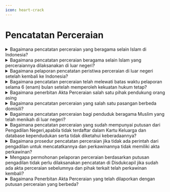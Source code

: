 ```yaml
---
icon: heart-crack
---
```


# Pencatatan Perceraian

<details>

<summary>Bagaimana pencatatan perceraian yang beragama selain Islam di Indonesia?</summary>

Berdasarkan Pasal 40 Undang-Undang&#x20;Nomor 23 Tahun 2006 diatur bahwa Perceraian&#x20;wajib dilaporkan oleh yang bersangkutan kepada&#x20;Instansi Pelaksana paling lambat 60 (enam&#x20;puluh) hari sejak putusan pengadilan tentang&#x20;perceraian yang telah memperoleh kekuatan&#x20;hukum tetap.

Persyaratan pencatatan perceraian berupa:

1. salinan putusan pengadilan yang telah   &#x20;mempunyai   &#x20;kekuatan hukum tetap;
2. kutipan akta perkawinan;
3. KK; dan
4. KTP-el.   \
   Catatan:   \
   Dalam hal pemohon tidak dapat menyerahkan   &#x20;kutipan akta perkawinan pada huruf b, pemohon membuat surat pernyataan yang menyatakan   &#x20;kutipan akta perkawinan tidak dimiliki dengan   &#x20;alasan sesuai dengan ketentuan peraturan   &#x20;perundang-undangan.

Tata Cara Pencatatan Perceraian:

1. Pemohon mengisi dan menandatangani   &#x20;formulir pelaporan pencatatan sipil di dalam   &#x20;wilayah NKRI dengan kode F-2.01 serta   &#x20;menyerahkan persyaratan
2. Petugas pelayanan melakukan verifikasi dan   &#x20;validasi terhadap formulir pelaporan dan   &#x20;persyaratan
3. Petugas pada Disdukcapil Kabupaten/Kota   &#x20;atau UPT Disdukcapil Kabupaten/Kota   &#x20;melakukan perekaman data dalam basis data   &#x20;kependudukan
4. Disdukcapil Kabupaten/Kota atau UPT   &#x20;Disdukcapil Kabupaten/Kota mencatat dalam   &#x20;register akta perceraian dan menerbitkan   &#x20;kutipan akta perceraian serta menarik kutipan   &#x20;akta perkawinan dan membuat catatan pinggir   &#x20;pada register akta perkawinan dan kutipan   &#x20;akta perkawinan dan kutipan akta perceraian disampaikan kepada   &#x20;Pemohon.

**Sumber Rujukan:**

* Pasal 40 Undang-Undang Nomor 23 Tahun  &#x20;2006 tentang Administrasi Kependudukan.([link](https://peraturan.go.id/id/uu-no-23-tahun-2006))
* Pasal 43 Peraturan Presiden Nomor 96 Tahun  &#x20;2018 tentang Persyaratan dan Tata Cara  &#x20;Pendaftaran Penduduk dan Pencatatan Sipil.([link](https://peraturan.go.id/id/perpres-no-96-tahun-2018))
* Pasal 57 Peraturan Menteri Dalam Negeri  &#x20;Nomor 108 Tahun 2019 tentang Peraturan  &#x20;Pelaksanaan Peraturan Presiden Nomor 96  &#x20;Tahun 2018 tentang Persyaratan dan Tata  &#x20;Cara Pendaftaran Penduduk dan Pencatatan  &#x20;Sipil.([link](https://peraturan.go.id/id/permendagri-no-108-tahun-2019))
* Peraturan Menteri Dalam Negeri Nomor 109  &#x20;Tahun 2019 tentang Formulir dan Buku Yang  &#x20;digunakan dalam Administrasi Kependudukan.([link](https://peraturan.go.id/id/permendagri-no-109-tahun-2019))
* Keputusan Menteri Dalam Negeri Nomor  &#x20;400.8.2-5484/Dukcapil Tahun 2022 tentang  &#x20;Petunjuk Teknis Pelayanan Pencatatan Sipil.
* Surat Dirjen Dukcapil yang ditujukan kepada  &#x20;Kepala Disdukcapil di Seluruh Indonesia  &#x20;Nomor 470/13287/Dukcapil tanggal 28  &#x20;September 2021 hal Jenis Layanan,  &#x20;Persyaratan dan Penjelasan Pendaftaran  &#x20;Penduduk dan Pencatatan Sipil.

{% hint style="success" %}
Dibuat:  23 Juni 2025 10:00 WIB | Perubahan terakhir: 23 Juni 2025 10:00 WIB
{% endhint %}

</details>



<details>

<summary>Bagaimana pencatatan perceraian beragama selain Islam yang perceraiannya dilaksanakan di luar negeri?</summary>

Perceraian WNI di luar negeri wajib&#x20;dicatatkan pada Instansi yang berwenang di&#x20;negara setempat dan dilaporkan kepada&#x20;Perwakilan Republik Indonesia. Apabila negara&#x20;setempat tidak menyelenggarakan pencatatan&#x20;perceraian bagi orang asing, pencatatan&#x20;dilakukan pada Perwakilan Republik Indonesia&#x20;setempat.

Pelaporan pencatatan perkawinan&#x20;perkawinan WNI atau perkawinan WNI dengan&#x20;orang asing yang telah dicatatkan pada instansi&#x20;yang berwenang di negara setempat, dilaporkan pada Perwakilan Republik Indonesia, dengan memenuhi persyaratan berupa:

1. Kutipan akta perceraian/bukti pencatatan   &#x20;perceraian dari negara setempat;
2. Dokumen Perjalanan Republik Indonesia; dan
3. Surat keterangan yang menunjukkan domisili   &#x20;atau surat keterangan pindah luar negeri

Catatan:\
Perwakilan Republik Indonesia tidak menarik&#x20;kutipan akta perceraian dari negara setempat asli atau dokumen perjalanan Republik Indonesia&#x20;atau dokumen perjalanan bagi orang atau surat&#x20;keterangan yang menunjukkan domisili atau surat&#x20;keterangan pindah luar negeri berupa fotokopi,asli hanya diperlihatkan. WNI tidak perlu fotokopi&#x20;KTP-el 2 (dua) orang saksi karena identitasnya sudah tercantum dalam formulir F-2.02.

Tata cara pelaporan pencatatan perceraian yang&#x20;telah dicatatkan pada instansi yang berwenang di negara setempat, dilaporkan pada Perwakilan&#x20;Republik Indonesia sebagai berikut:

1. Pemohon mengisi dan menyerahkan formulir   &#x20;pelaporan pencatatan sipil di luar wilayah NKRI dengan kode F-2.02 serta menyerahkan   &#x20;persyaratan.
2. Pejabat pada Perwakilan Republik Indonesia   &#x20;melakukan verifikasi dan validasi terhadap   &#x20;formulir pelaporan dan persyaratan.
3. Petugas pada Perwakilan Republik Indonesia   &#x20;yang dapat mengakses basis data kependudukan melakukan perekaman data   &#x20;pelaporan ke dalam   &#x20;basis   &#x20;data kependudukan
4. Perwakilan Republik Indonesia mencatat   &#x20;laporan dalam daftar pelaporan dan menerbitkan surat keterangan pelaporan
5. Surat keterangan pelaporan diberikan kepada   &#x20;Pemohon.
6.   Pencatatan perkawinan WNI dengan orang   &#x20;asing di luar negeri dalam hal negara setempat tidak menyelenggarakan pencatatan   &#x20;perkawinan bagi orang asing berupa:
7. Dokumen yang sah tentang terjadinya perceraian di negara setempat;
8. kutipan akta perkawinan atau bukti   &#x20;pencatatan perkawinan; dan
9. Dokumen Perjalanan Republik Indonesia atau surat keterangan pindah luar negeri suami   &#x20;dan istri yang telah bercerai.

Catatan:\
Dalam hal pemohon tidak dapat menyerahkan&#x20;kutipan akta perkawinan atau bukti pencatatan perkawinan, pemohon membuat surat pernyataan yang menyatakan kutipan akta perkawinan tidak&#x20;dimiliki dengan alasan sesuai dengan ketentuan peraturan perundang-undangan.

Perwakilan Republik Indonesia tidak&#x20;menarik dokumen yang sah tentang terjadinya perceraian di negara setempat atau dokumen&#x20;perjalanan Republik Indonesia atau dokumen&#x20;perjalanan bagi orang asing atau surat keterangan yang menunjukkan domisili atau surat&#x20;keterangan pindah luar negeri asli berupa&#x20;fotokopi, asli hanya diperlihatkan. WNI tidak perlu fotokopi KTP-el 2 (dua) orang saksi karena identitasnya sudah tercantum dalam formulir F-2.02.

Tata cara pencatatan perkawinan WNI dengan&#x20;orang asing di luar negeri dalam hal negara setempat tidak menyelenggarakan pencatatan&#x20;perkawinan bagi orang asing sebagai berikut:

1. Pemohon mengisi dan menyerahkan formulir   &#x20;pelaporan pencatatan sipil di luar wilayah   &#x20;NKRI dengan kode F-2.02 serta menyerahkan   &#x20;persyaratan.
2. Pejabat pada Perwakilan Republik Indonesia   &#x20;melakukan verifikasi dan validasi terhadap   &#x20;formulir pelaporan dan persyaratan.
3. Petugas pada Perwakilan Republik Indonesia   &#x20;yang dapat mengakses basis data   &#x20;kependudukan melakukan perekaman data   &#x20;pelaporan ke dalam basis data   &#x20;kependudukan.
4. Pejabat pencatatan sipil pada Perwakilan   &#x20;Republik Indonesia mencatat dalam register   &#x20;akta perceraian dan menerbitkan kutipan akta   &#x20;perceraian.
5. Kutipan akta perceraian disampaikan kepada   &#x20;Pemohon

**Sumber rujukan**:

* Pasal 41 Undang-Undang Nomor 23 Tahun  &#x20;2006 tentang Administrasi Kependudukan.([link](https://dukcapil.kemendagri.go.id/download/detail/1))
* Pasal 53 ayat (2) Peraturan Presiden Nomor  &#x20;96 Tahun 2018 tentang Persyaratan dan Tata Cara Pendaftaran Penduduk dan Pencatatan  &#x20;Sipil.([link](https://dukcapil.kemendagri.go.id/download/detail/14))
* Pasal 58 dan Pasal 59 Peraturan Menteri  &#x20;Dalam Negeri Nomor 108 Tahun 2019 tentang Peraturan Pelaksanaan Peraturan Presiden  &#x20;Nomor 96 Tahun 2018 tentang Persyaratan  &#x20;dan Tata Cara Pendaftaran Penduduk dan  &#x20;Pencatatan Sipil.([link](https://jdih.kemendagri.go.id/dokumen/view?id=1531))
* Peraturan Menteri Dalam Negeri Nomor 109  &#x20;Tahun 2019 tentang Formulir dan Buku Yang  &#x20;Digunakan dalam Administrasi Kependudukan.([link](https://jdih.kemendagri.go.id/dokumen/view?id=1533))
* Keputusan Menteri Dalam Negeri Nomor  &#x20;400.8.2-5484/Dukcapil Tahun 2022 tentang  &#x20;Petunjuk Teknis Pelayanan Pencatatan Sipil.

- Surat Dirjen Dukcapil yang ditujukan kepada  &#x20;Kepala Disdukcapil di Seluruh Indonesia Nomor 470/13287/Dukcapil tanggal 28  &#x20;September 2021 hal Jenis Layanan,  &#x20;Persyaratan dan Penjelasan Pendaftaran  &#x20;Penduduk dan Pencatatan Sipil.&#x20;
- Surat  &#x20;Dirjen Dukcapil  &#x20;Nomor  &#x20;472.24/5314/Dukcapil tgl 21 April 2021 kpd  &#x20;Kadis Dukcapil Kab Nias Selatan.

{% hint style="success" %}
Dibuat:  23 Juni 2025 10:00 WIB | Perubahan terakhir: 23 Juni 2025 10:00 WIB
{% endhint %}

</details>



<details>

<summary>Bagaimana pelaporan pencatatan peristiwa perceraian di luar negeri setelah kembali ke Indonesia?</summary>

Peristiwa perceraian di luar negeri setelah&#x20;kembali ke Indonesia dilaporkan oleh yang&#x20;bersangkutan&#x20;kepada&#x20;Kabupaten/Kota&#x20;Disdukcapil&#x20;atau UPT Disdukcapil&#x20;Kabupaten/Kota di tempat Penduduk berdomisli&#x20;paling lambat 30 (tiga puluh) hari sejak yang&#x20;bersangkutan kembali ke Indonesia, dengan&#x20;memenuhi persyaratan berupa:

1. bukti pelaporan perceraian dari Perwakilan RI;   &#x20;dan
2. kutipan akta perceraian.

Disdukcapil Kabupaten/Kota atau UPT&#x20;Disdukcapil Kabupaten/Kota merekam pelaporan&#x20;dalam basis data kependudukan dan menerbitkan&#x20;surat keterangan pelaporan.

Dalam hal pencatatan peristiwa penting&#x20;WNI di luar negeri yang telah dicatatkan pada&#x20;instansi yang berwenang di Negara setempat&#x20;belum dilaporkan kepada Perwakilan RI, maka penerbitan surat keterangan pelaporan dapat dilakukan pada Disdukcapil Kabupaten/Kota atau&#x20;UPT Disdukcapil Kabupaten/Kota.

Pelaporan hasil pencatatan peristiwa&#x20;penting tersebut dengan persyaratan berupa bukti pencatatan peristiwa penting yang diterjemahkan oleh penerjemah tersumpah atau surat pernyataan tanggung jawab mutlak.

**Sumber rujukan**:&#x20;

* Pasal 41 ayat (4) Undang-Undang Nomor 23  &#x20;Tahun 2006 tentang Administrasi Kependudukan.([link](https://dukcapil.kemendagri.go.id/download/detail/1))
* Pasal 97 Peraturan Menteri Dalam Negeri  &#x20;Nomor 108 Tahun 2019 tentang Peraturan Pelaksanaan Peraturan Presiden Nomor 96  &#x20;Tahun 2018 tentang Persyaratan dan Tata Cara  &#x20;Pendaftaran Penduduk dan Pencatatan Sipil.([link](https://jdih.kemendagri.go.id/dokumen/view?id=1531))
* Peraturan Menteri Dalam Negeri Nomor 109  &#x20;Tahun 2019 tentang Formulir dan Buku Yang  &#x20;Digunakan Dalam Administrasi Kependudukan.([link](https://jdih.kemendagri.go.id/dokumen/view?id=1533))
* Keputusan Menteri Dalam Negeri Nomor  &#x20;400.8.2-5484.Dukcapil Tahun 2022 tentang Petunjuk Teknis Pelayanan Pencatatan Sipil.
* Surat Dirjen Dukcapil yang ditujukan kepada  &#x20;Kepala Dinas Dukcapil di Seluruh Indonesia Nomor 470/13287/Dukcapil tanggal 28  &#x20;September 2021 hal Jenis Layanan,  &#x20;Persyaratan dan Penjelasan Pendaftaran  &#x20;Penduduk dan Pencatatan Sipil.

{% hint style="success" %}
Dibuat:  23 Juni 2025 10:00 WIB | Perubahan terakhir: 23 Juni 2025 10:00 WIB
{% endhint %}

</details>



<details>

<summary>Bagaimana pencatatan perceraian telah melewati batas waktu pelaporan selama 6 (enam) bulan setelah memperoleh kekuatan hukum tetap?</summary>

Pencatatan perceraian yang telah memiliki&#x20;kekuatan hukum tetap namun telah melewati&#x20;batas waktu pelaporan 6 (enam) bulan setelah&#x20;memperoleh kekuatan hukum tetap, berlaku&#x20;ketentuan sesuai dengan Pasal 221 KUH Perdata&#x20;yang menyebutkan bahwa pendaftaran&#x20;pencatatan perceraian ini harus dilakukan dalam&#x20;jangka waktu 6 (enam) bulan, terhitung dari hari&#x20;putusan tersebut memperoleh kekuatan hukum&#x20;yang tetap. Jika pendaftaran tidak dilakukan&#x20;dalam jangka waktu tersebut, kekuatan putusan&#x20;perceraian akan hilang, dan perceraian tidak&#x20;dapat diajukan kembali atas dasar dan alasan&#x20;yang sama.

Untuk&#x20;melakukan pencatatan baru,&#x20;pemohon mengajukan kembali ke Pengadilan Negeri untuk pengesahan/surat pengantar atas&#x20;putusan yang telah melebihi 6 (enam) bulan tersebut.

Selanjutnya, Disdukcapil Kabupaten/Kota&#x20;menerbitkan Kutipan Akta Perceraian, menarik&#x20;Kutipan Akta Perkawinan, dan memberikan&#x20;Catatan Pinggir pada Buku Register dan Kutipan&#x20;Akta Perkawinan. Jika terdapat perbedaan antara&#x20;tempat pencatatan perceraian dan tempat&#x20;pencatatan perkawinan, Disdukcapil tempat&#x20;pencatatan perceraian akan memberikan informasi mengenai perceraian ini kepada&#x20;Disdukcapil tempat pencatatan perkawinan.

**Sumber rujukan**:\
Surat Dirjen Dukcapil&#x20;Nomor&#x20;472.2/3303/Dukcapil.Ses tanggal 20 Maret 2017&#x20;kpd Kadis Dukcapil Kab. Tangerang.

{% hint style="success" %}
Dibuat:  23 Juni 2025 10:00 WIB | Perubahan terakhir: 23 Juni 2025 10:00 WIB
{% endhint %}

</details>



<details>

<summary>Bagaimana penerbitan Akta Perceraian salah satu pihak pendukung orang asing</summary>

Berdasarkan:

1. Pasal 8 dan Pasal 102 huruf b Undang   -Undang Nomor 24 Tahun 2013 tentang Perubahan Atas Undang-Undang Nomor 23   &#x20;Tahun   &#x20;2008 tentang Administrasi Kependudukan;
2. Pasal 32 dan Pasal 42 Peraturan Presiden   &#x20;Nomor 96 Tahun 2018 tentang Persyaratan   &#x20;dan Tata Cara Pendaftaran Penduduk dan   &#x20;Pencatatan Sipil;
3. Pasal 40 Peraturan Menteri Dalam Negeri   &#x20;Nomor 108 Tahun 2019 tentang Peraturan Pelaksanaan Peraturan Presiden Nomor 96   &#x20;Tahun 2018 tentang Persyaratan dan Tata   &#x20;Cara Pendaftaran Penduduk dan Pencatatan   &#x20;Sipil.

Mengatur&#x20;bahwa terhadap permohonan&#x20;pencatatan perceraian yang telah memenuhi&#x20;persyaratan adanya putusan perceraian yang&#x20;berkekuatan&#x20;hukum tetap yaitu Putusan&#x20;Pengadilan Negeri agar dilakukan sesuai dengan&#x20;ketentuan peraturan perundang-undangan;

Selanjutnya, sehubungan dengan salah satu&#x20;pihak adalah penduduk Orang Asing, agar pencatatan perceraian tersebut dilaporkan&#x20;kepada Kementerian Dalam Negeri cq. Ditjen Dukcapil Kemendagri untuk proses penyampaian lebih lanjut kepada Kedutaan Besar melalui&#x20;Kementerian Luar Negeri.

**Sumber rujukan**:\
Surat Dirjen Dukcapil No. 472.2/3893/Dukcapil tanggal 24 Maret 2021 kepada Kepala Disdukcapil Kab.Jepara.

{% hint style="success" %}
Dibuat:  23 Juni 2025 10:00 WIB | Perubahan terakhir: 23 Juni 2025 10:00 WIB
{% endhint %}

</details>



<details>

<summary>Bagaimana pencatatan perceraian yang salah satu pasangan berbeda domisili?</summary>

1. Berdasarkan Pasal 40 ayat (1) Undang   &#x20;Undang Nomor 23 Tahun 2006, diatur bahwa   &#x20;Perceraian wajib dilaporkan oleh yang   &#x20;bersangkutan kepada Instansi Pelaksana   &#x20;paling lambat 60 (enam puluh) hari sejak   &#x20;Putusan Pengadilan tentang perceraian yang   &#x20;telah memperoleh kekuatan hukum tetap.
2. Sesuai Pasal 102 huruf b Undang-Undang   &#x20;Nomor 24 Tahun 2013, diatur bahwa semua   &#x20;kalimat “wajib dilaporkan oleh Penduduk   &#x20;kepada Instansi Pelaksana di tempat   &#x20;terjadinya peristiwa” sebagaimana dimaksud   &#x20;dalam Undang-Undang Nomor 23 Tahun   &#x20;2006 harus dimaknai ”wajib dilaporkan oleh   &#x20;Penduduk di Instansi Pelaksana tempat   &#x20;Penduduk berdomisili”.

Merujuk ketentuan di atas, maka penerbitan&#x20;Kutipan Akta Perceraian dapat dilakukan disalah&#x20;satu&#x20;Disdukcapil&#x20;Kabupaten/Kota&#x20;tempat berdomisili

**Sumber Rujukan:**

* Pasal 40 ayat (1) Undang-Undang Nomor 23  Tahun 2006  &#x20;tentang  &#x20;Administrasi Kependudukan. ([link](https://peraturan.go.id/id/uu-no-23-tahun-2006))
* Pasal 102 huruf b Undang-Undang Nomor 24  &#x20;Tahun 2013 tentang Perubahan Atas Undang  &#x20;Undang Nomor 23 Tahun 2006 tentang  &#x20;Administrasi Kependudukan. ([link](https://peraturan.go.id/id/uu-no-24-tahun-2013))
* Surat Dirjen Dukcapil Nomor 400.8.2.9/12164/Dukcapil Tgl 18 Agustus 2023 kpd Advokat Budiman Sudharma.

{% hint style="success" %}
Dibuat:  23 Juni 2025 10:00 WIB | Perubahan terakhir: 23 Juni 2025 10:00 WIB
{% endhint %}

</details>



<details>

<summary>Bagaimana pencatatan perceraian bagi penduduk beragama Muslim yang telah menikah di luar negeri?</summary>

Berdasarkan:

1. Pasal 40 ayat (1) dan ayat (2) Undang   -Undang Nomor 23 Tahun 2006 tentang Administrasi Kependudukan diatur bahwa   &#x20;perceraian wajib dilaporkan oleh yang bersangkutan kepada Instansi Pelaksana   &#x20;paling lambat 60 (enam puluh) hari sejak   &#x20;putusan pengadilan tentang perceraian yang telah memperoleh kekuatan hukum tetap.   &#x20;Pejabat Pencatatan Sipil mencatat pada   &#x20;Register Akta Perceraian dan menerbitkan Kutipan Akta Perceraian.
2. Pasal 7 ayat (2) huruf l Undang-Undang   &#x20;Nomor 30 Tahun 2014 tentang Administrasi Pemerintahan diatur   &#x20;bahwa Pejabat   &#x20;Pemerintahan memiliki kewajiban mematuhi   &#x20;putusan Pengadilan yang telah berkekuatan   &#x20;hukum tetap.

Merujuk ketentuan diatas, maka permohonan&#x20;pencatatan perceraian&#x20;beragama Islam&#x20;berdasarkan perintah putusan pengadilan yang&#x20;telah mempunyai kekuatan hukum tetap dapat dilakukan pencatatan pada Disdukcapil dengan memenuhi persyaratan sesuai ketentuan&#x20;peraturan perundang-undangan.

**Sumber rujukan**:

* &#x20;Pasal 40 ayat (1) dan ayat (2) Undang-Undang  &#x20;Nomor 23 Tahun 2006 tentang Administrasi Kependudukan.([link](https://dukcapil.kemendagri.go.id/download/detail/1))
* Pasal 7 ayat (2) huruf l Undang-Undang  &#x20;Nomor 30 Tahun 2014 tentang Administrasi Pemerintahan.([link](https://jdih.kemendagri.go.id/dokumen/view?id=1695))
* Surat  &#x20;Dirjen  &#x20;Dukcapil  &#x20;Nomor  &#x20;400.8.2.9/12506/Dukcapil Tgl 25 Agustus 2023  &#x20;kpd Disdukcapil Prov DKI Jakarta.

{% hint style="success" %}
Dibuat:  23 Juni 2025 10:00 WIB | Perubahan terakhir: 23 Juni 2025 10:00 WIB
{% endhint %}

</details>



<details>

<summary>Bagaimana pencatatan perceraian yang sudah mempunyai putusan dari Pengadilan Negeri,apabila tidak terdaftar dalam Kartu Keluarga dan database kependudukan serta tidak diketahui keberadaannya?</summary>

Berdasarkan:

1. Pasal 40 ayat (1) dan ayat (2) Undang   -Undang Nomor 23 Tahun 2006, diatur bahwa Perceraian wajib dilaporkan oleh yang   &#x20;bersangkutan kepada Instansi Pelaksana   &#x20;paling lambat 60 (enam puluh) hari sejak putusan pengadilan tentang perceraian yang   &#x20;telah memperoleh kekuatan hukum tetap.   &#x20;Pejabat Pencatatan Sipil mencatat pada Register Akta Perceraian dan menerbitkan   &#x20;Kutipan Akta Perceraian.
2. Pasal 7 ayat (2) huruf l Undang-Undang   &#x20;Nomor 30 Tahun 2014, diatur bahwa Pejabat Pemerintahan memiliki kewajiban mematuhi   &#x20;putusan Pengadilan yang telah berkekuatan   &#x20;hukum tetap.

Merujuk ketentuan di atas, maka pencatatan&#x20;perceraian dapat dilaksanakan di Disdukcapil Kabupaten/Kota karena sudah ada putusan dari&#x20;Pengadilan Negeri dimaksud. Apabila tidak&#x20;terdaftar dalam Kartu Keluarga dan database kependudukan serta&#x20;tidak&#x20;diketahui&#x20;keberadaannya, maka data yang digunakan&#x20;berdasarkan dokumen pendukung misal KTP&#x20;lama, dan pemohon membuat Surat Pernyataan&#x20;Tanggung Jawab Mutlak (SPTJM) dengan 2&#x20;(dua) orang saksi.

**Sumber rujukan**:

* Pasal 40 ayat (1) dan ayat (2) Undang-Undang  &#x20;Nomor 23 Tahun 2006 tentang Administrasi  &#x20;Kependudukan.([link](https://dukcapil.kemendagri.go.id/download/detail/1))
* Pasal 7 ayat (2) huruf l Undang-Undang  &#x20;Nomor 30 Tahun 2014 tentang Administrasi Pemerintahan.([link](https://jdih.kemendagri.go.id/dokumen/view?id=1695))
* Surat  &#x20;Dirjen  &#x20;Dukcapil  &#x20;Nomor  &#x20;400.8.2.7/12305/Dukcapil Tgl 15 Agustus 2023  &#x20;kpd Disdukcapil Kota Medan.

{% hint style="success" %}
Dibuat:  23 Juni 2025 10:00 WIB | Perubahan terakhir: 23 Juni 2025 10:00 WIB
{% endhint %}

</details>



<details>

<summary>Bagaimana prosedur pencatatan perceraian jika tidak ada perintah dari pengadilan untuk mencatatkannya dan perkawinannya tidak memiliki akta perkawinan?</summary>

Prosedur&#x20;pencatatan&#x20;perceraian&#x20;dapat&#x20;dilaksanakan di Disdukcapil meskipun tidak ada&#x20;perintah dari pengadilan untuk mencatatkannya&#x20;dan perkawinannya tidak memiliki akta&#x20;perkawinan, dengan mengacu pada ketentuan&#x20;sebagai berikut:

* Undang-Undang Nomor 23 Tahun 2006 Pasal  &#x20;40 ayat (1) dan ayat (2):
  1. Perceraian wajib dilaporkan oleh yang     &#x20;bersangkutan kepada Instansi Pelaksana     \
     paling lambat 60 hari sejak putusan     &#x20;pengadilan tentang perceraian yang telah     \
     memperoleh kekuatan hukum tetap.
  2. Pejabat Pencatatan Sipil mencatat pada     &#x20;Register     &#x20;Akta     &#x20;Perceraian     &#x20;dan     &#x20;menerbitkan Kutipan Akta Perceraian.



* Undang-Undang Nomor 30 Tahun 2014 Pasal  &#x20;7 ayat (2) huruf l:
  * Pejabat Pemerintahan memiliki kewajiban    &#x20;mematuhi Putusan Pengadilan yang telah    &#x20;berkekuatan hukum tetap.

Merujuk pada ketentuan tersebut, pencatatan&#x20;perceraian dapat dilaksanakan di Disdukcapil&#x20;Kabupaten/Kota dengan syarat sebagai berikut:

1. Telah ada putusan dari Pengadilan Negeri   &#x20;mengenai   &#x20;perceraian   &#x20;yang menjadi persyaratan   &#x20;pokok dalam pencatatan   &#x20;perceraian.
2. Jika perkawinannya tidak dicatatkan atau   &#x20;tidak memiliki akta perkawinan, pemohon harus membuat Surat Pernyataan Tanggung   &#x20;Jawab Mutlak (SPTJM) yang menjelaskan   &#x20;bahwa tidak memiliki akta perkawinan dan   &#x20;perkawinannya tidak dicatatkan.
3. Pada aplikasi Sistem Informasi Administrasi   &#x20;Kependudukan (SIAK), elemen data nomor   &#x20;dan tanggal akta perkawinan tidak perlu diisi,   &#x20;cukup diberi tanda “-”.

Dengan memenuhi persyaratan ini, pencatatan&#x20;perceraian dapat dilakukan secara sah dan&#x20;sesuai dengan peraturan perundang-undangan&#x20;yang berlaku.

**Sumber Rujukan**:&#x20;

* Undang-Undang Nomor 23 Tahun 2006 Pasal  &#x20;40 ayat (1) dan ayat (2). ([link](https://peraturan.go.id/id/uu-no-23-tahun-2006))
* Undang-Undang Nomor 30 Tahun 2014 Pasal 7  &#x20;ayat (2) huruf l. ([link](https://peraturan.go.id/id/uu-no-30-tahun-2014))
* Surat Dirjen Dukcapil No. 400.8.2.9/4901/Dukcapil tgl 25 April 2024 kepada Kepala Disdukcapil Kabupaten Tapanuli Tengah tentang Penjelasan Pencatatan Perceraian.

{% hint style="success" %}
Dibuat:  23 Juni 2025 10:00 WIB | Perubahan terakhir: 23 Juni 2025 10:00 WIB
{% endhint %}

</details>



<details>

<summary>Mengapa permohonan pelaporan perceraian berdasarkan putusan pengadilan tidak perlu dilaksanakan pencatatan di Disdukcapil jika sudah ada akta perceraian sebelumnya dan pihak terkait telah perkawinan kembali?</summary>

Permohonan pelaporan perceraian berdasarkan putusan pengadilan tidak perlu dilaksanakan pencatatan di Disdukcapil jika sudah ada akta perceraian sebelumnya dan pihak terkait telah melangsungkan perkawinan kembali, karena:

1. Berdasarkan Pasal 40 Undang-Undang   &#x20;Nomor 23 Tahun 2006 tentang Administrasi Kependudukan, perceraian wajib dilaporkan   &#x20;oleh yang bersangkutan kepada Instansi Pelaksana paling lambat 60 hari sejak putusan pengadilan tentang perceraian yang   &#x20;telah memperoleh kekuatan hukum tetap.   &#x20;Pejabat Pencatatan Sipil kemudian mencatat   &#x20;pada Register Akta Perceraian dan   &#x20;menerbitkan Kutipan Akta Perceraian.
2. Sesuai Pasal 66 ayat (2) Undang-Undang   &#x20;Nomor 23 Tahun 2006, Akta Pencatatan Sipil berlaku selamanya. Ini berarti bahwa akta   &#x20;perceraian yang sudah ada tetap sah dan   &#x20;tidak memerlukan pencatatan ulang.
3. Jika sudah ada Akta Perceraian yang   &#x20;diterbitkan sebelumnya berdasarkan putusan pengadilan yang sah, pencatatan perceraian   &#x20;yang baru tidak diperlukan. Akta perceraian   &#x20;yang sudah ada mencakup semua informasi   &#x20;yang diperlukan dan diakui secara hukum
4. Jika pihak yang bercerai telah melangsungkan   &#x20;perkawinan kembali, status perkawinan dalam basis data kependudukan berubah dari "cerai tercatat" menjadi "kawin tercatat". Hal ini   &#x20;tercatat dalam Akta Perkawinan baru dan diakui dalam data kependudukan, sehingga   &#x20;pencatatan perceraian yang baru tidak   &#x20;relevan.

Dengan demikian, pencatatan perceraian yang&#x20;baru tidak perlu dilakukan jika sudah ada akta perceraian yang sah dan pihak terkait telah menikah lagi, mengubah status perkawinannya&#x20;dalam data kependudukan.

**Sumber rujukan**:

* Undang-Undang Nomor 23 Tahun 2006  &#x20;tentang Administrasi Kependudukan.([link](https://dukcapil.kemendagri.go.id/download/detail/1))
* Surat  &#x20;Dirjen  &#x20;Dukcapil  &#x20;Nomor  &#x20;400.8.2.2/3848/Dukcapil tgl 25 Maret 2024  &#x20;kepada Kepala Disdukcapil Provinsi DKI  &#x20;Jakarta tentang Penjelasan Penerbitan Akta  &#x20;Perceraian.

{% hint style="success" %}
Dibuat:  23 Juni 2025 10:00 WIB | Perubahan terakhir: 23 Juni 2025 10:00 WIB
{% endhint %}

</details>



<details>

<summary>Bagaimana Penerbitan Akta Perceraian yang telah dilaporkan dengan putusan perceraian yang berbeda?</summary>

1. Pasal 2 ayat (2) Peraturan Pemerintah Nomor   &#x20;9 Tahun 1975 tentang Pelaksanaan Undang-Undang Nomor 1 Tahun 1974 tentang   &#x20;Perkawinan   &#x20;diatur   &#x20;bahwa pencatatan   &#x20;perkawinan dari mereka yang melangsungkan   &#x20;perkawinannya menurut agamanya dan   &#x20;kepercayaannya itu selain Agama Islam,   &#x20;dilakukan oleh pegawai pencatat perkawinan   &#x20;pada kantor catatan sipil sebagaimana   &#x20;dimaksud dalam berbagai perundang   &#x20;undangan mengenai pencatatan perkawinan;
2. Pasal 40 Undang-Undang Nomor 23 Tahun   &#x20;2006 tentang Administrasi Kependudukan diatur bahwa perceraian wajib dilaporkan oleh   &#x20;yang   &#x20;bersangkutan   &#x20;kepada   &#x20;Instansi   &#x20;Pelaksana paling lambat 60 (enam puluh) hari sejak putusan pengadilan tentang perceraian yang telah memperoleh kekuatan hukum   &#x20;tetap. Pejabat Pencatatan Sipil mencatat pada   &#x20;Register Akta Perceraian dan menerbitkan Kutipan Akta Perceraian.
3. Pasal 66 ayat (2) Undang-Undang Nomor 23   &#x20;Tahun   &#x20;2006   &#x20;tentang   &#x20;Administrasi   &#x20;Kependudukan diatur bahwa Akta Pencatatan   &#x20;Sipil berlaku selamanya.

Merujuk ketentuan di atas bahwa permohonan&#x20;pelaporan perceraian atas nama A dan B&#x20;berdasarkan amar putusan Pengadilan Negeri&#x20;Tangerang Nomor 8xx/Pdt.G//2023/PN.Tng&#x20;tanggal 13 Februari 2023 tidak perlu&#x20;dilaksanakan pencatatan karena:

1. Sudah ada Akta Perceraian Nomor 61xx   CR-121xx022-001 atas nama yang   &#x20;bersangkutan yang diterbitkan oleh   &#x20;Disdukcapil   &#x20;Kabupaten Singkawang   &#x20;berdasarkan putusan Pengadilan Negeri   &#x20;Singkawang Nomor 5xx/PDT.G/2022/PB.SKW tanggal 14   &#x20;September 2022;
2. B telah melaksanakan perkawinan   &#x20;kembali dengan laki-laki lain berdasarkan Akta Perkawinan Nomor 817-KW   &#x20;01xx2024-0002 tanggal 01 Februari 2024 yang diterbitkan oleh Disdukcapil   &#x20;Kabupaten Singkawang dan dalam basis   &#x20;data kependudukan telah berubah status perkawinannya dari cerai tercatat menjadi   &#x20;kawin tercatat.

**Sumber rujukan**:

* Pasal 2 ayat (2) Peraturan Pemerintah Nomor  &#x20;9 Tahun 1975 tentang Pelaksanaan Undang Undang Nomor 1 Tahun 1974 tentang  &#x20;Perkawinan.
* Pasal 40 Undang-Undang Nomor 23 Tahun  &#x20;2006 tentang Administrasi Kependudukan ([link](https://dukcapil.kemendagri.go.id/download/detail/1))
* Pasal 66 ayat (2) Undang-Undang Nomor 23  &#x20;Tahun  &#x20;2006  &#x20;tentang  &#x20;Administrasi Kependudukan.([link](https://dukcapil.kemendagri.go.id/download/detail/1))
* Surat Dirjen Dukcapil kepada Kepala  &#x20;Disdukcapil Provinsi DKI Jakarta Nomor 400.8.2.2/3729/Dukcapil Tgl 21 Maret 2024  &#x20;Hal Penjelasan Penerbitan Akta Perceraian.

{% hint style="success" %}
Dibuat:  23 Juni 2025 10:00 WIB | Perubahan terakhir: 23 Juni 2025 10:00 WIB
{% endhint %}

</details>
